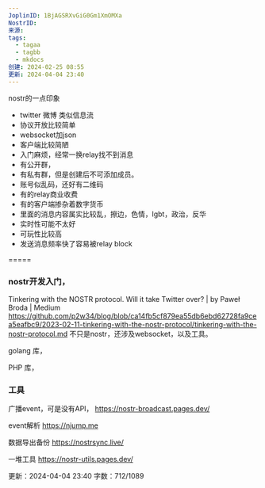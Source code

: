 ```yaml
---
JoplinID: 1BjAGSRXvGiG0Gm1XmOMXa
NostrID: 
来源: 
tags:
  - tagaa
  - tagbb
  - mkdocs
创建: 2024-02-25 08:55
更新: 2024-04-04 23:40
---
```

nostr的一点印象

- twitter 微博 类似信息流
- 协议开放比较简单
- websocket加json
- 客户端比较简陋
- 入门麻烦，经常一换relay找不到消息
- 有公开群，
- 有私有群，但是创建后不可添加成员。
- 账号似乱码，还好有二维码
- 有的relay商业收费
- 有的客户端掺杂着数字货币
- 里面的消息内容属实比较乱，擦边，色情，lgbt，政治，反华
- 实时性可能不太好
- 可玩性比较高
-  发送消息频率快了容易被relay block


=====
### nostr开发入门，
Tinkering with the NOSTR protocol. Will it take Twitter over? | by Paweł Broda | Medium
https://github.com/p2w34/blog/blob/ca14fb5cf879ea55db6ebd62728fa9cea5eafbc9/2023-02-11-tinkering-with-the-nostr-protocol/tinkering-with-the-nostr-protocol.md
不只是nostr，还涉及websocket，以及工具。

golang 库，

PHP 库，

### 工具
广播event，可是没有API，
https://nostr-broadcast.pages.dev/

event解析
https://njump.me

数据导出备份
https://nostrsync.live/

一堆工具
https://nostr-utils.pages.dev/


更新：2024-04-04 23:40 字数：712/1089
